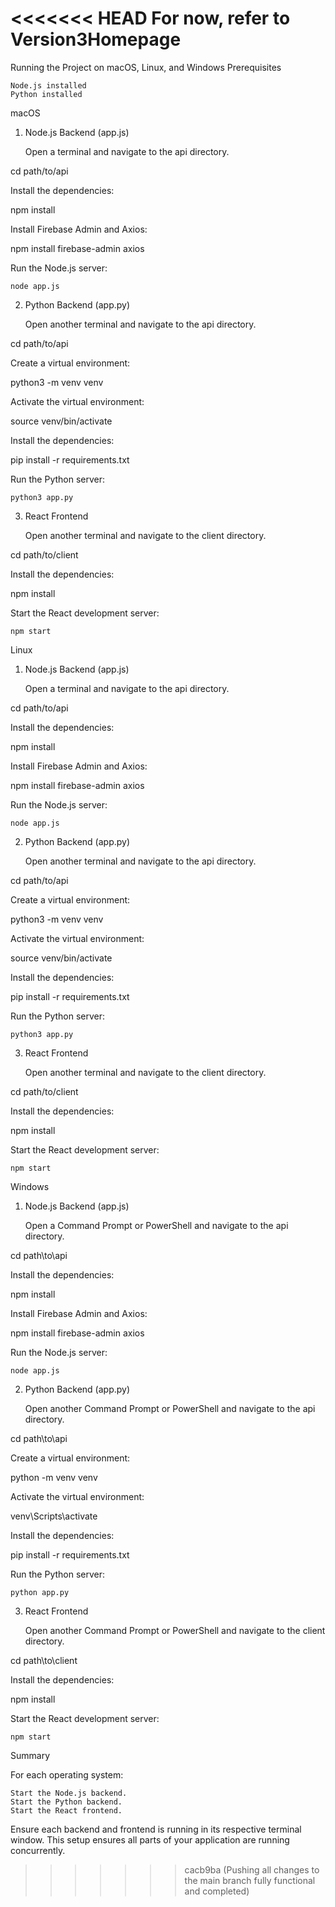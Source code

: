 <<<<<<< HEAD
For now, refer to Version3Homepage
=======

Running the Project on macOS, Linux, and Windows
Prerequisites

    Node.js installed
    Python installed

macOS
1. Node.js Backend (app.js)

    Open a terminal and navigate to the api directory.

cd path/to/api

Install the dependencies:

npm install

Install Firebase Admin and Axios:

npm install firebase-admin axios

Run the Node.js server:

    node app.js

2. Python Backend (app.py)

    Open another terminal and navigate to the api directory.

cd path/to/api

Create a virtual environment:

python3 -m venv venv

Activate the virtual environment:

source venv/bin/activate

Install the dependencies:

pip install -r requirements.txt

Run the Python server:

    python3 app.py

3. React Frontend

    Open another terminal and navigate to the client directory.

cd path/to/client

Install the dependencies:

npm install

Start the React development server:

    npm start

Linux
1. Node.js Backend (app.js)

    Open a terminal and navigate to the api directory.

cd path/to/api

Install the dependencies:

npm install

Install Firebase Admin and Axios:

npm install firebase-admin axios

Run the Node.js server:

    node app.js

2. Python Backend (app.py)

    Open another terminal and navigate to the api directory.


cd path/to/api

Create a virtual environment:

python3 -m venv venv

Activate the virtual environment:

source venv/bin/activate

Install the dependencies:

pip install -r requirements.txt

Run the Python server:

    python3 app.py

3. React Frontend

    Open another terminal and navigate to the client directory.

cd path/to/client

Install the dependencies:


npm install

Start the React development server:

    npm start

Windows
1. Node.js Backend (app.js)

    Open a Command Prompt or PowerShell and navigate to the api directory.

cd path\to\api

Install the dependencies:

npm install

Install Firebase Admin and Axios:

npm install firebase-admin axios

Run the Node.js server:

    node app.js

2. Python Backend (app.py)

    Open another Command Prompt or PowerShell and navigate to the api directory.

cd path\to\api

Create a virtual environment:

python -m venv venv

Activate the virtual environment:

venv\Scripts\activate

Install the dependencies:

pip install -r requirements.txt

Run the Python server:

    python app.py

3. React Frontend

    Open another Command Prompt or PowerShell and navigate to the client directory.

cd path\to\client

Install the dependencies:

npm install

Start the React development server:

    npm start

Summary

For each operating system:

    Start the Node.js backend.
    Start the Python backend.
    Start the React frontend.

Ensure each backend and frontend is running in its respective terminal window. This setup ensures all parts of your application are running concurrently.
>>>>>>> cacb9ba (Pushing all changes to the main branch fully functional and completed)
